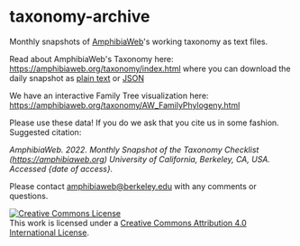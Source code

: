 # taxonomy-archive
Monthly snapshots of [AmphibiaWeb](https://amphibiaweb.org)'s working taxonomy as text files.

Read about AmphibiaWeb's Taxonomy here: https://amphibiaweb.org/taxonomy/index.html where you can download the daily snapshot as [plain text](https://amphibiaweb.org/amphib_names.txt) or [JSON](https://amphibiaweb.org/amphib_names.json)

We have an interactive Family Tree visualization here:
https://amphibiaweb.org/taxonomy/AW_FamilyPhylogeny.html

Please use these data! If you do we ask that you cite us in some fashion. Suggested citation:

_AmphibiaWeb. 2022. Monthly Snapshot of the Taxonomy Checklist (<https://amphibiaweb.org>) University of California, Berkeley, CA, USA. Accessed {date of access}._


Please contact amphibiaweb@berkeley.edu with any comments or questions.

<a rel="license" href="http://creativecommons.org/licenses/by/4.0/"><img alt="Creative Commons License" style="border-width:0" src="https://i.creativecommons.org/l/by/4.0/88x31.png" /></a><br />This work is licensed under a <a rel="license" href="http://creativecommons.org/licenses/by/4.0/">Creative Commons Attribution 4.0 International License</a>.

